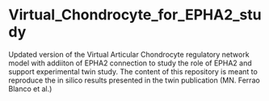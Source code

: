 # Virtual_Chondrocyte_for_EPHA2_study
Updated version of the Virtual Articular Chondrocyte regulatory network model with addiiton of EPHA2 connection to study the role of EPHA2 and support experimental twin study. The content of this repository is meant to reproduce the in silico results presented in the twin publication (MN. Ferrao Blanco et al.)
